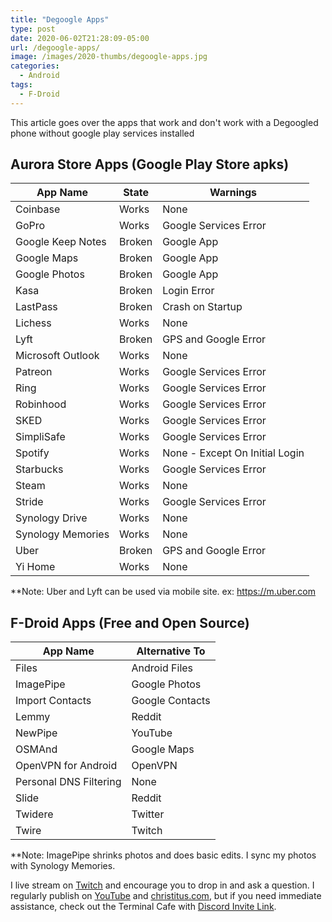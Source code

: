 ```yaml
---
title: "Degoogle Apps"
type: post
date: 2020-06-02T21:28:09-05:00
url: /degoogle-apps/
image: /images/2020-thumbs/degoogle-apps.jpg
categories:
  - Android 
tags:
  - F-Droid 
---
```

This article goes over the apps that work and don't work with a Degoogled phone without google play services installed
<!--more-->

## Aurora Store Apps (Google Play Store apks)

| App Name          | State  | Warnings                       |
|-------------------|--------|--------------------------------|
| Coinbase          | Works  | None                           |
| GoPro             | Works  | Google Services Error          |
| Google Keep Notes | Broken | Google App                     |
| Google Maps       | Broken | Google App                     |
| Google Photos     | Broken | Google App                     |
| Kasa              | Broken | Login Error                    |
| LastPass          | Broken | Crash on Startup               |
| Lichess           | Works  | None                           |
| Lyft              | Broken | GPS and Google Error           |
| Microsoft Outlook | Works  | None                           |
| Patreon           | Works  | Google Services Error          |
| Ring              | Works  | Google Services Error          |
| Robinhood         | Works  | Google Services Error          |
| SKED              | Works  | Google Services Error          |
| SimpliSafe        | Works  | Google Services Error          |
| Spotify           | Works  | None - Except On Initial Login |
| Starbucks         | Works  | Google Services Error          |
| Steam             | Works  | None                           |
| Stride            | Works  | Google Services Error          |
| Synology Drive    | Works  | None                           |
| Synology Memories | Works  | None                           |
| Uber              | Broken | GPS and Google Error           |
| Yi Home           | Works  | None                           |

**Note: Uber and Lyft can be used via mobile site. ex: https://m.uber.com

## F-Droid Apps (Free and Open Source)

| App Name               | Alternative To     |
| ---------------------- | ------------------ |
| Files                  | Android Files      |
| ImagePipe              | Google Photos      |
| Import Contacts        | Google Contacts    |
| Lemmy                  | Reddit             |
| NewPipe                | YouTube            |
| OSMAnd                 | Google Maps        |
| OpenVPN for Android    | OpenVPN            |
| Personal DNS Filtering | None               |
| Slide                  | Reddit             |
| Twidere                | Twitter            |
| Twire                  | Twitch             |

**Note: ImagePipe shrinks photos and does basic edits. I sync my photos with Synology Memories.

I live stream on [Twitch][1] and encourage you to drop in and ask a question. I regularly publish on [YouTube][2] and [christitus.com][3], but if you need immediate assistance, check out the Terminal Cafe with [Discord Invite Link][4].

 [1]: https://twitch.tv/christitustech
 [2]: https://www.youtube.com/c/ChrisTitusTech
 [3]: https://christitus.com/
 [4]: https://christitus.com/discord
